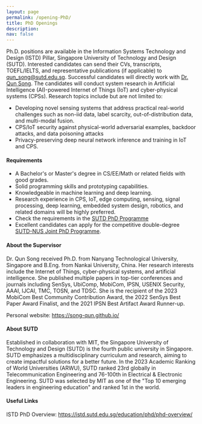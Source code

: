 ```yaml
---
layout: page
permalink: /opening-PhD/
title: PhD Openings
description: 
nav: false
---
```


Ph.D. positions are available in the Information Systems Technology and Design (ISTD) Pillar, Singapore University of Technology and Design (SUTD). Interested candidates can send their CVs, transcripts, TOEFL/IELTS, and representative publications (if applicable) to <qun_song@sutd.edu.sg>. Successful candidates will directly work with [Dr. Qun Song](https://song-qun.github.io/). The candidates will conduct system research in Artificial Intelligence (AI)-powered Internet of Things (IoT) and cyber-physical systems (CPSs). Research topics include but are not limited to:

<!-- - Reliable design of AIoT systems, including components of robustness, security, privacy, computing, etc.
- AI for autonomous cyber-physical systems, e.g., autonomous vehicles.
- Embedded AI for IoT systems. -->

- Developing novel sensing systems that address practical real-world challenges such as non-iid data, label scarcity, out-of-distribution data, and multi-modal fusion.
- CPS/IoT security against physical-world adversarial examples, backdoor attacks, and data poisoning attacks
- Privacy-preserving deep neural network inference and training in IoT and CPS.


#### Requirements ####

- A Bachelor's or Master's degree in CS/EE/Math or related fields with good grades.
- Solid programming skills and prototyping capabilities.
- Knowledgeable in machine learning and deep learning.
- Research experience in CPS, IoT, edge computing, sensing, signal processing, deep learning, embedded system design, robotics, and related domains will be highly preferred.
- Check the requirements in the [SUTD PhD Programme](https://sutd.edu.sg/Admissions/Graduate/PhD-Programmes/SUTD-PhD-Programme)
- Excellent candidates can apply for the competitive double-degree [SUTD-NUS Joint PhD Programme](https://sutd.edu.sg/Admissions/Graduate/PhD-Programmes/SUTD-NUS-Joint-PhD-Programme).

<!-- The successful candidate will be offered a 4-year contract. Salary and benefits are in accordance with the Collective Labour Agreement for Dutch Universities, increasing from around 2,400 euros per month in the first year to around 3,100 euros in the fourth year.  -->

#### About the Supervisor ####
<!-- Qun Song will join the Information Systems Technology and Design Pillar, Singapore University of Technology and Design as an Assistant Professor. From 2022-2024, she was an Assistant Professor at the Delft University of Technology, the Netherlands.  -->
Dr. Qun Song received Ph.D. from Nanyang Technological University, Singapore and B.Eng. from Nankai University, China. Her research interests include the Internet of Things, cyber-physical systems, and artificial intelligence. She published multiple papers in top-tier conferences and journals including SenSys, UbiComp, MobiCom, IPSN, USENIX Security, AAAI, IJCAI, TMC, TOSN, and TDSC. She is the recipient of the 2023 MobiCom Best Community Contribution Award, the 2022 SenSys Best Paper Award Finalist, and the 2021 IPSN Best Artifact Award Runner-up.

Personal website: https://song-qun.github.io/

#### About SUTD ####
Established in collaboration with MIT, the Singapore University of Technology and Design (SUTD) is the fourth public university in Singapore. SUTD emphasizes a multidisciplinary curriculum and research, aiming to create impactful solutions for a better future. In the 2023 Academic Ranking of World Universities (ARWU), SUTD ranked 23rd globally in Telecommunication Engineering and 76-100th in Electrical & Electronic Engineering. SUTD was selected by MIT as one of the "Top 10 emerging leaders in engineering education" and ranked 1st in the world.
<!-- According to the "Global state of the art in engineering education" report released by MIT in 2018, SUTD was selected as the "Top 10 emerging leaders in engineering education" in the world and ranked 1st. -->
<!-- TU Delft is the oldest and largest Dutch public technical university, located in Delft, Netherlands. According to 2022 QS World University Rankings, TU Delft is ranked 10th for Engineering & Technology globally. The Embedded Systems Group of TU Delft is a world-leading research group in the fields of embedded systems, mobile computing, and networking. The group has strong publication records in top-tier conferences including SIGCOMM, MobiCom, SenSys, IPSN, UbiComp, INFOCOM, SIGMETRICS, etc. The MobiCom 2020 Best Paper and Best Paper Runner-Up are awarded to the group members. Ph.D. graduates and postdocs from the group found jobs in Google, Meta, Amazon, Samsung, and MSR as well as assistant professor positions in world-famous universities including TU Delft, University of Trento, and Wageningen University. Note that Dutch language is not required for the candidate since the Netherlands is the top English-Speaking country outside the Anglosphere and English is the official working language at TU Delft. -->

<!-- <img src="/assets/img/tud.jpg" alt="drawing" width="750"/>
<img src="/assets/img/delft.jpg" alt="drawing" width="750"/> -->

#### Useful Links ####

ISTD PhD Overview: https://istd.sutd.edu.sg/education/phd/phd-overview/
